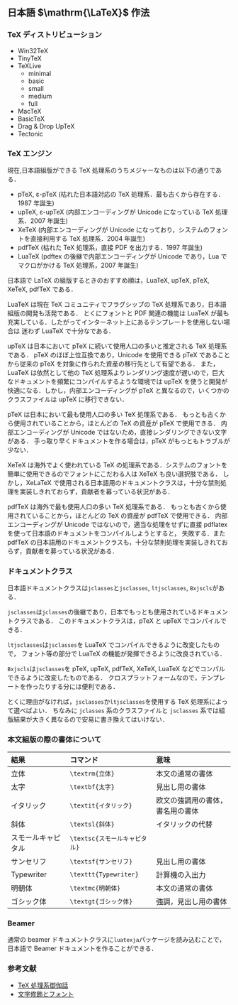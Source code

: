 ## 日本語 $\mathrm{\LaTeX}$ 作法

### TeX ディストリビューション

- Win32TeX
- TinyTeX
- TeXLive
  - minimal
  - basic
  - small
  - medium
  - full
- MacTeX
- BasicTeX
- Drag & Drop UpTeX
- Tectonic

### TeX エンジン

現在,日本語組版ができる TeX 処理系のうちメジャーなものは以下の通りである．

- pTeX, ε-pTeX (枯れた日本語対応の TeX 処理系．最も古くから存在する．1987 年誕生)
- upTeX, ε-upTeX (内部エンコーディングが Unicode になっている TeX 処理系．2007 年誕生)
- XeTeX (内部エンコーディングが Unicode になっており，システムのフォントを直接利用する TeX 処理系．2004 年誕生)
- pdfTeX (枯れた TeX 処理系，直接 PDF を出力する．1997 年誕生)
- LuaTeX (pdftex の後継で内部エンコーディングが Unicode であり，Lua でマクロがかける TeX 処理系，2007 年誕生)

日本語で LaTeX の組版するときのおすすめ順は，LuaTeX, upTeX, pTeX, XeTeX, pdfTeX である．

LuaTeX は現在 TeX コミュニティでフラグシップの TeX 処理系であり，日本語組版の開発も活発である．
とくにフォントと PDF 関連の機能は LuaTeX が最も充実している．したがってインターネット上にあるテンプレートを使用しない場合は
迷わず LuaTeX で十分なである．

upTeX は日本において pTeX に続いて使用人口の多いと推定される TeX 処理系である．
pTeX のほぼ上位互換であり，Unicode を使用できる pTeX であることから従来の pTeX を対象に作られた資産の移行先として有望である．
また，LuaTeX は依然として他の TeX 処理系よりレンダリング速度が遅いので，巨大なドキュメントを頻繁にコンパイルするような環境では
upTeX を使うと開発が快適になる．しかし，内部エンコーディングが pTeX と異なるので，いくつかのクラスファイルは
upTeX に移行できない．

pTeX は日本において最も使用人口の多い TeX 処理系である．
もっとも古くから使用されていることから，ほとんどの TeX の資産が pTeX で使用できる．
内部エンコーディングが Unicode ではないため，直接レンダリングできない文字がある．
手っ取り早くドキュメントを作る場合は，pTeX がもっともトラブルが少ない．

XeTeX は海外でよく使われている TeX の処理系である．システムのフォントを簡単に使用できるのでフォントにこだわる人は XeTeX も良い選択肢である．
しかし，XeLaTeX で使用される日本語用のドキュメントクラスは，十分な禁則処理を実装しきれておらず，貢献者を募っている状況がある．

pdfTeX は海外で最も使用人口の多い TeX 処理系である．
もっとも古くから使用されていることから，ほとんどの TeX の資産が pdfTeX で使用できる．
内部エンコーディングが Unicode ではないので，適当な処理をせずに直接 pdflatex を使って日本語のドキュメントをコンパイルしようとすると，
失敗する．また pdfTeX の日本語用のドキュメントクラスも，十分な禁則処理を実装しきれておらず，貢献者を募っている状況がある．

### ドキュメントクラス

日本語ドキュメントクラスは`jclasses`と`jsclasses`, `ltjsclasses`, `Bxjscls`がある．

`jsclasses`は`jclasses`の後継であり，日本でもっとも使用されているドキュメントクラスである．
このドキュメントクラスは，pTeX と upTeX でコンパイルできる．

`ltjsclasses`は`jsclasses`を LuaTeX でコンパイルできるように改変したもので，
フォント等の部分で LuaTeX の機能が発揮できるように改良されている．

`Bxjscls`は`jsclasses`を pTeX, upTeX, pdfTeX, XeTeX, LuaTeX などでコンパルできるように改変したものである． クロスプラットフォームなので，テンプレートを作ったりする分には便利である．

とくに理由がなければ，`jsclasses`か`ltjsclasses`を使用する TeX 処理系によって選べばよい．
ちなみに `jclasses` 系のクラスファイルと `jsclasses` 系では組版結果が大きく異なるので安易に書き換えてはいけない．

### 本文組版の際の書体について

| 結果 | コマンド | 意味 |
|:-----|:-------|:----|
| 立体 | `\textrm{立体}` | 本文の通常の書体 |
| 太字 | `\textbf{太字}` | 見出し用の書体 |
| イタリック | `\textit{イタリック}` | 欧文の強調用の書体，書名用の書体 |
| 斜体 | `\textsl{斜体}` | イタリックの代替 |
| スモールキャピタル | `\textsc{スモールキャピタル}` | 
| サンセリフ | `\textsf{サンセリフ}` | 見出し用の書体 |
| Typewriter | `\texttt{Typewriter}` | 計算機の入出力 |
| 明朝体 | `\textmc{明朝体}` | 本文の通常の書体 |
| ゴシック体 | `\textgt{ゴシック体}` | 強調，見出し用の書体 |

### Beamer

通常の beamer ドキュメントクラスに`luatexja`パッケージを読み込むことで，日本語で Beamer ドキュメントを作ることができる．

### 参考文献
- [TeX 処理系御伽話](https://web.archive.org/web/20190521132203/https://qiita.com/yyu/items/6404656f822ce14db935)
- [文字修飾とフォント](https://hwb.ecc.u-tokyo.ac.jp/wp/applications-2/latex/font-2/)
